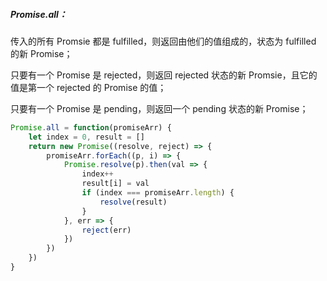 ##### Promise.all：

传入的所有 Promsie 都是 fulfilled，则返回由他们的值组成的，状态为 fulfilled 的新 Promise；

只要有一个 Promise 是 rejected，则返回 rejected 状态的新 Promsie，且它的值是第一个 rejected 的 Promise 的值；

只要有一个 Promise 是 pending，则返回一个 pending 状态的新 Promise；

```js
Promise.all = function(promiseArr) {
    let index = 0, result = []
    return new Promise((resolve, reject) => {
        promiseArr.forEach((p, i) => {
            Promise.resolve(p).then(val => {
                index++
                result[i] = val
                if (index === promiseArr.length) {
                    resolve(result)
                }
            }, err => {
                reject(err)
            })
        })
    })
}
```



